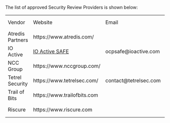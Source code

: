 The list of approved Security Review Providers is shown below:
<table>
<tr><td>Vendor</td><td>Website</td><td>Email</td><td>S.A.F.E. Endorsed</td></tr>
<tr><td>Atredis Partners</td><td>https://www.atredis.com/</td><td></td><td>October 2023</td></tr>
<tr><td>IO Active</td><td><a href="https://info.ioactive.com/acton/media/34793/ocp-safe">IO Active SAFE</a></td><td>ocpsafe@ioactive.com</td><td>October 2023</td></tr>
<tr><td>NCC Group</td><td>https://www.nccgroup.com/</td><td></td><td>October 2023</td></tr>
<tr><td>Tetrel Security</td><td>https://www.tetrelsec.com/</td><td>contact@tetrelsec.com</td><td>March 2024</td></tr>
<tr><td>Trail of Bits</td><td>https://www.trailofbits.com</td><td></td><td>April 2024</td></tr>
<tr><td>Riscure</td><td>https://www.riscure.com</td><td></td><td>April 2024</td></tr>
</table>



